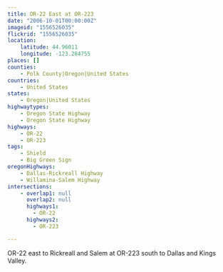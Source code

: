 ```yaml
---
title: OR-22 East at OR-223
date: "2006-10-01T00:00:00Z"
imageid: "1556526035"
flickrid: "1556526035"
location:
    latitude: 44.96011
    longitude: -123.284755
places: []
counties:
    - Polk County|Oregon|United States
countries:
    - United States
states:
    - Oregon|United States
highwaytypes:
    - Oregon State Highway
    - Oregon State Highway
highways:
    - OR-22
    - OR-223
tags:
    - Shield
    - Big Green Sign
oregonHighways:
    - Dallas-Rickreall Highway
    - Willamina-Salem Highway
intersections:
    - overlap1: null
      overlap2: null
      highways1:
        - OR-22
      highways2:
        - OR-223

---
```

OR-22 east to Rickreall and Salem at OR-223 south to Dallas and Kings Valley.